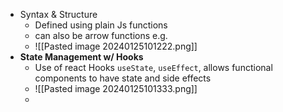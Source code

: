 - Syntax & Structure
	- Defined using plain Js functions
	- can also be arrow functions e.g. 
	- ![[Pasted image 20240125101222.png]]
- **State Management w/ Hooks**
	- Use of react Hooks `useState`, `useEffect`, allows functional components to have state and side effects
	- ![[Pasted image 20240125101333.png]]
	- 